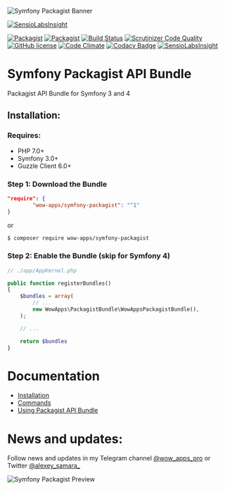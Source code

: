 ![Symfony Packagist Banner](http://cdn.wow-apps.pro/packagist/symfony-packagist-banner-v2.png)

[![SensioLabsInsight](https://insight.sensiolabs.com/projects/9e427ba8-ceee-47a4-aeef-a788b9875064/big.png)](https://insight.sensiolabs.com/projects/9e427ba8-ceee-47a4-aeef-a788b9875064)

[![Packagist](https://img.shields.io/packagist/v/wow-apps/symfony-packagist.svg?style=flat-square)](https://github.com/wow-apps/symfony-packagist)
[![Packagist](https://img.shields.io/packagist/dt/wow-apps/symfony-packagist.svg?style=flat-square)](https://packagist.org/packages/wow-apps/symfony-packagist)
[![Build Status](https://scrutinizer-ci.com/g/wow-apps/symfony-packagist/badges/build.png?b=master)](https://scrutinizer-ci.com/g/wow-apps/symfony-packagist/build-status/master)
[![Scrutinizer Code Quality](https://scrutinizer-ci.com/g/wow-apps/symfony-packagist/badges/quality-score.png?b=master)](https://scrutinizer-ci.com/g/wow-apps/symfony-packagist/?branch=master)
[![GitHub license](https://img.shields.io/badge/license-MIT-blue.svg?style=flat-square)](https://github.com/wow-apps/symfony-packagist/blob/master/LICENCE)
[![Code Climate](https://codeclimate.com/github/wow-apps/symfony-packagist/badges/gpa.svg)](https://codeclimate.com/github/wow-apps/symfony-packagist)
[![Codacy Badge](https://api.codacy.com/project/badge/Grade/ce3fffd811f2463a94ed4065a341885a)](https://www.codacy.com/app/lion-samara/symfony-packagist?utm_source=github.com&amp;utm_medium=referral&amp;utm_content=wow-apps/symfony-packagist&amp;utm_campaign=Badge_Grade)
[![SensioLabsInsight](https://insight.sensiolabs.com/projects/9e427ba8-ceee-47a4-aeef-a788b9875064/mini.png)](https://insight.sensiolabs.com/projects/9e427ba8-ceee-47a4-aeef-a788b9875064)


# Symfony Packagist API Bundle

Packagist API Bundle for Symfony 3 and 4

## Installation:

### Requires:

* PHP 7.0+
* Symfony 3.0+
* Guzzle Client 6.0+

### Step 1: Download the Bundle

```json
"require": {
        "wow-apps/symfony-packagist": "^1"
}
```

or

```bash
$ composer require wow-apps/symfony-packagist 
```

### Step 2: Enable the Bundle (skip for Symfony 4)

```php
// ./app/AppKernel.php

public function registerBundles()
{
    $bundles = array(
        // ...
        new WowApps\PackagistBundle\WowAppsPackagistBundle(),
    );

    // ...

    return $bundles
}
```

# Documentation

* [Installation](https://github.com/wow-apps/symfony-packagist/wiki/1_Installation)
* [Commands](https://github.com/wow-apps/symfony-packagist/wiki/2.-Commands)
* [Using Packagist API Bundle](https://github.com/wow-apps/symfony-packagist/wiki/3.-Using-Packagist-API-Bundle)
    
# News and updates:

Follow news and updates in my Telegram channel [@wow_apps_pro](https://t.me/wow_apps_pro) or Twitter [@alexey_samara_](https://twitter.com/alexey_samara_)

![Symfony Packagist Preview](http://cdn.wow-apps.pro/packagist/symfony-packagist-preview.jpg)
